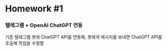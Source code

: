 # Homework #1
### 텔레그램 + OpenAI ChatGPT 연동
기존 텔레그램 봇에 ChatGPT API를 연동해, 봇에게 메시지를 보내면 ChatGPT API를 호출해 작업을 수행함
